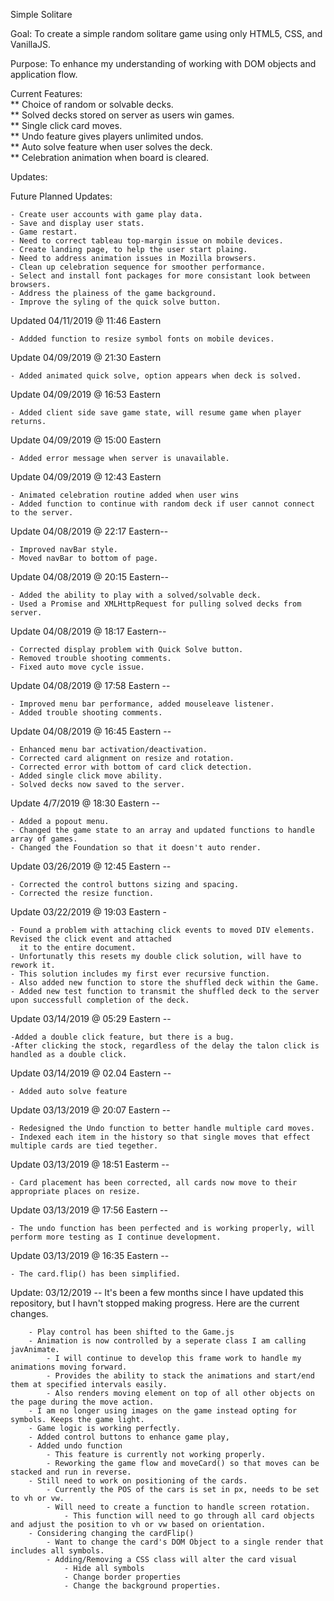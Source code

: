 Simple Solitare

Goal: To create a simple random solitare game using only HTML5, CSS, and VanillaJS.

Purpose: To enhance my understanding of working with DOM objects and application flow.

Current Features:<br/>
    ** Choice of random or solvable decks.<br/>
    ** Solved decks stored on server as users win games.<br/>
    ** Single click card moves.<br/>
    ** Undo feature gives players unlimited undos.<br/>
    ** Auto solve feature when user solves the deck.<br/>
    ** Celebration animation when board is cleared.

Updates:

Future Planned Updates:

    - Create user accounts with game play data.
    - Save and display user stats.
    - Game restart.
    - Need to correct tableau top-margin issue on mobile devices.
    - Create landing page, to help the user start plaing.
    - Need to address animation issues in Mozilla browsers.
    - Clean up celebration sequence for smoother performance.
    - Select and install font packages for more consistant look between browsers.
    - Address the plainess of the game background.
    - Improve the syling of the quick solve button.

Updated 04/11/2019 @ 11:46 Eastern

    - Addded function to resize symbol fonts on mobile devices.

Update 04/09/2019 @ 21:30 Eastern

    - Added animated quick solve, option appears when deck is solved.

Update 04/09/2019 @ 16:53 Eastern

    - Added client side save game state, will resume game when player returns.

Update 04/09/2019 @ 15:00 Eastern

    - Added error message when server is unavailable.

Update 04/09/2019 @ 12:43 Eastern

    - Animated celebration routine added when user wins
    - Added function to continue with random deck if user cannot connect to the server.

Update 04/08/2019 @ 22:17 Eastern--

    - Improved navBar style.
    - Moved navBar to bottom of page.

Update 04/08/2019 @ 20:15 Eastern--

    - Added the ability to play with a solved/solvable deck.
    - Used a Promise and XMLHttpRequest for pulling solved decks from server.

Update 04/08/2019 @ 18:17 Eastern--

    - Corrected display problem with Quick Solve button.
    - Removed trouble shooting comments.
    - Fixed auto move cycle issue.

Update 04/08/2019 @ 17:58 Eastern --

    - Improved menu bar performance, added mouseleave listener.
    - Added trouble shooting comments.

Update 04/08/2019 @ 16:45 Eastern --

    - Enhanced menu bar activation/deactivation.
    - Corrected card alignment on resize and rotation.
    - Corrected error with bottom of card click detection.
    - Added single click move ability.
    - Solved decks now saved to the server.

Update 4/7/2019 @ 18:30 Eastern --

    - Added a popout menu.
    - Changed the game state to an array and updated functions to handle array of games.
    - Changed the Foundation so that it doesn't auto render.

Update 03/26/2019 @ 12:45 Eastern --

    - Corrected the control buttons sizing and spacing.
    - Corrected the resize function.

Update 03/22/2019 @ 19:03 Eastern -

    - Found a problem with attaching click events to moved DIV elements. Revised the click event and attached
      it to the entire document.
    - Unfortunatly this resets my double click solution, will have to rework it.
    - This solution includes my first ever recursive function.
    - Also added new function to store the shuffled deck within the Game.
    - Added new test function to transmit the shuffled deck to the server upon successfull completion of the deck.

Update 03/14/2019 @ 05:29 Eastern --

    -Added a double click feature, but there is a bug.
    -After clicking the stock, regardless of the delay the talon click is handled as a double click.

Update 03/14/2019 @ 02.04 Eastern --

    - Added auto solve feature

Update 03/13/2019 @ 20:07 Eastern --

    - Redesigned the Undo function to better handle multiple card moves.
    - Indexed each item in the history so that single moves that effect multiple cards are tied tegether.

Update 03/13/2019 @ 18:51 Easterm --

    - Card placement has been corrected, all cards now move to their appropriate places on resize.

Update 03/13/2019 @ 17:56 Eastern --

    - The undo function has been perfected and is working properly, will perform more testing as I continue development.

Update 03/13/2019 @ 16:35 Eastern --

    - The card.flip() has been simplified.

Update: 03/12/2019 --
    It's been a few months since I have updated this repository, but I havn't stopped making progress. Here are the current changes.

        - Play control has been shifted to the Game.js
        - Animation is now controlled by a seperate class I am calling javAnimate.
            - I will continue to develop this frame work to handle my animations moving forward.
            - Provides the ability to stack the animations and start/end them at specified intervals easily.
            - Also renders moving element on top of all other objects on the page during the move action.
        - I am no longer using images on the game instead opting for symbols. Keeps the game light.
        - Game logic is working perfectly.
        - Added control buttons to enhance game play,
        - Added undo function
            - This feature is currently not working properly.
            - Reworking the game flow and moveCard() so that moves can be stacked and run in reverse.
        - Still need to work on positioning of the cards.
            - Currently the POS of the cars is set in px, needs to be set to vh or vw.
            - Will need to create a function to handle screen rotation.
                - This function will need to go through all card objects and adjust the position to vh or vw based on orientation.
        - Considering changing the cardFlip()
            - Want to change the card's DOM Object to a single render that includes all symbols.
            - Adding/Removing a CSS class will alter the card visual
                - Hide all symbols
                - Change border properties
                - Change the background properties.
